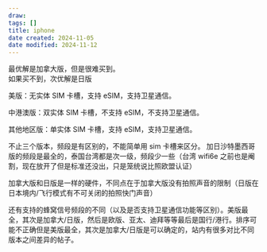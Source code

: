 ```yaml
---
draw:
tags: []
title: iphone
date created: 2024-11-05
date modified: 2024-11-12
---
```

最优解是加拿大版，但是很难买到。  
如果买不到，次优解是日版

美版：无实体 SIM 卡槽，支持 eSIM，支持卫星通信。 

中港澳版：双实体 SIM 卡槽，不支持 eSIM，不支持卫星通信。 

其他地区版：单实体 SIM 卡槽，支持 eSIM，支持卫星通信。

不止三个版本，频段是有区别的，不能简单用 sim 卡槽来区分。
加日沙特墨西哥版的频段是最全的，泰国台湾都是次一级，频段少一些（台湾 wifi6e 之前也是阉割，现在放开了但是标准还没出，只是笼统说比照欧盟认证）

加拿大版和日版是一样的硬件，不同点在于加拿大版没有拍照声音的限制（日版在日本境内/飞行模式有不可关闭的拍照快门声音）

还有支持的蜂窝信号频段的不同（以及是否支持卫星通信功能等区别）。美版最全，其次是加拿大/日版，然后是欧版、亚太、迪拜等等最后是国行/港行。排序可能不正确但是美版最全，其次是加拿大/日版是可以确定的，站内有很多对比不同版本之间差异的帖子。